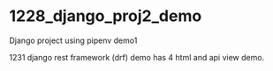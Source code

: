 # 1228_django_proj2_demo
Django project using pipenv demo1

1231 django rest framework (drf) demo 
has 4 html and api view demo.